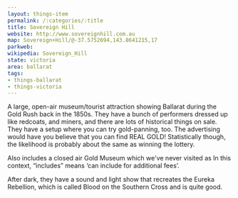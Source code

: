 ```yaml
---
layout: things-item
permalink: /:categories/:title
title: Sovereign Hill
website: http://www.sovereignhill.com.au
map: Sovereign+Hill/@-37.5752694,143.8641215,17
parkweb: 
wikipedia: Sovereign_Hill
state: victoria
area: ballarat
tags:
- things-ballarat
- things-victoria
---
```

A large, open-air museum/tourist attraction showing Ballarat during the Gold Rush back in the 1850s. They have a bunch of performers dressed up like redcoats, and miners, and there are lots of historical things on sale. They have a setup where you can try gold-panning, too. The advertising would have you believe that you can find REAL GOLD! Statistically though, the likelihood is probably about the same as winning the lottery.

Also includes a closed air Gold Museum which we've never visited as In this context, “includes” means ‘can include for additional fees’.

After dark, they have a sound and light show that recreates the Eureka Rebellion, which is called Blood on the Southern Cross and is quite good.
